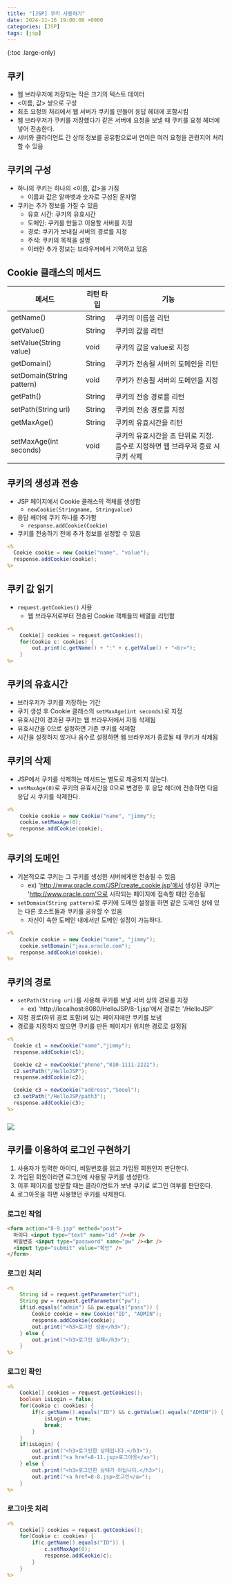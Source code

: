 ```yaml
---
title: "[JSP] 쿠키 사용하기"
date: 2024-11-16 19:00:00 +0900
categories: [JSP]
tags: [jsp]
---
```


{:toc .large-only}

## 쿠키

- 웹 브라우저에 저장되는 작은 크기의 텍스트 데이터
- <이름, 값> 쌍으로 구성
- 최초 요청의 처리에서 웹 서버가 쿠키를 만들어 응답 헤더에 포함시킴
- 웹 브라우저가 쿠키를 저장했다가 같은 서버에 요청을 보낼 때 쿠키를 요청 헤더에 넣어 전송한다.
- 서버와 클라이언트 간 상태 정보를 공유함으로써 연이은 여러 요청을 관련지어 처리할 수 있음

## 쿠키의 구성

- 하나의 쿠키는 하나의 <이름, 값>을 가짐
  - 이름과 값은 알파벳과 숫자로 구성된 문자열
- 쿠키는 추가 정보를 가질 수 있음
  - 유효 시간: 쿠키의 유효시간
  - 도메인: 쿠키를 만들고 이용할 서버를 지정
  - 경로: 쿠키가 보내질 서버의 경로를 지정
  - 주석: 쿠키의 목적을 설명
  - 이러한 추가 정보는 브라우저에서 기억하고 있음

## Cookie 클래스의 메서드

| 메서드                    | 리턴 타입 | 기능                                                                            |
| ------------------------- | --------- | ------------------------------------------------------------------------------- |
| getName()                 | String    | 쿠키의 이름을 리턴                                                              |
| getValue()                | String    | 쿠키의 값을 리턴                                                                |
| setValue(String value)    | void      | 쿠키의 값을 value로 지정                                                        |
| getDomain()               | String    | 쿠키가 전송될 서버의 도메인을 리턴                                              |
| setDomain(String pattern) | void      | 쿠키가 전송될 서버의 도메인을 지정                                              |
| getPath()                 | String    | 쿠키의 전송 경로를 리턴                                                         |
| setPath(String uri)       | String    | 쿠키의 전송 경로를 지정                                                         |
| getMaxAge()               | String    | 쿠키의 유효시간을 리턴                                                          |
| setMaxAge(int seconds)    | void      | 쿠키의 유효시간을 초 단위로 지정. 음수로 지정하면 웹 브라우저 종료 시 쿠키 삭제 |

## 쿠키의 생성과 전송

- JSP 페이지에서 Cookie 클래스의 객체를 생성함
  - `newCookie(Stringname, Stringvalue)`
- 응답 헤더에 쿠키 하나를 추가함
  - `response.addCookie(Cookie)`
- 쿠키를 전송하기 전에 추가 정보를 설정할 수 있음

```jsp
<%
  Cookie cookie = new Cookie("name", "value");
  response.addCookie(cookie);
%>
```

## 쿠키 값 읽기

- `request.getCookies()` 사용
  - 웹 브라우저로부터 전송된 Cookie 객체들의 배열을 리턴함

```jsp
<%
	Cookie[] cookies = request.getCookies();
	for(Cookie c: cookies) {
		out.print(c.getName() + ":" + c.getValue() + "<br>");
	}
%>
```

## 쿠키의 유효시간

- 브라우저가 쿠키를 저장하는 기간
- 쿠키 생성 후 Cookie 클래스의 `setMaxAge(int seconds)`로 지정
- 유효시간이 경과된 쿠키는 웹 브라우저에서 자동 삭제됨
- 유효시간을 0으로 설정하면 기존 쿠키를 삭제함
- 시간을 설정하지 않거나 음수로 설정하면 웹 브라우저가 종료될 때 쿠키가 삭제됨

## 쿠키의 삭제

- JSP에서 쿠키를 삭제하는 메서드는 별도로 제공되지 않는다.
- `setMaxAge(0)`로 쿠키의 유효시간을 0으로 변경한 후 응답 헤더에 전송하면 다음 응답 시 쿠키를 삭제한다.

```jsp
<%
	Cookie cookie = new Cookie("name", "jimmy");
	cookie.setMaxAge(0);
	response.addCookie(cookie);
%>
```

## 쿠키의 도메인

- 기본적으로 쿠키는 그 쿠키를 생성한 서버에게만 전송될 수 있음
  - ex) 'http://www.oracle.com/JSP/create_cookie.jsp'에서 생성된 쿠키는 'http://www.oracle.com'으로 시작되는 페이지에 접속할 때만 전송됨
- `setDomain(String pattern)`로 쿠키에 도메인 설정을 하면 같은 도메인 상에 있는 다른 호스트들과 쿠키를 공유할 수 있음
  - 자신이 속한 도메인 내에서만 도메인 설정이 가능하다.

```jsp
<%
	Cookie cookie = new Cookie("name", "jimmy");
	cookie.setDomain("java.oracle.com");
	response.addCookie(cookie);
%>
```

## 쿠키의 경로

- `setPath(String uri)`를 사용해 쿠키를 보낼 서버 상의 경로를 지정
  - ex) 'http://localhost:8080/HelloJSP/8-1.jsp'에서 경로는 '/HelloJSP'
- 지정 경로(하위 경로 포함)에 있는 페이지에만 쿠키를 보냄
- 경로를 지정하지 않으면 쿠키를 만든 페이지가 위치한 경로로 설정됨

```jsp
<%
  Cookie c1 = newCookie("name","jimmy");
  response.addCookie(c1);

  Cookie c2 = newCookie("phone","010-1111-2222");
  c2.setPath("/HelloJSP");
  response.addCookie(c2);

  Cookie c3 = newCookie("address","Seoul");
  c3.setPath("/HelloJSP/path3");
  response.addCookie(c3);
%>
```

<img src="../../assets/img/blog/2024-11-16-cookie_01.png" style="margin-top:10px;">

## 쿠키를 이용하여 로그인 구현하기

1. 사용자가 입력한 아이디, 비밀번호를 읽고 가입된 회원인지 판단한다.
1. 가입된 회원이라면 로그인에 사용될 쿠키를 생성한다.
1. 이후 페이지를 방문할 때는 클라이언트가 보낸 쿠키로 로그인 여부를 판단한다.
1. 로그아웃을 하면 사용했던 쿠키를 삭제한다.

### 로그인 작업

```html
<form action="8-9.jsp" method="post">
  아이디 <input type="text" name="id" /><br />
  비밀번호 <input type="password" name="pw" /><br />
  <input type="submit" value="확인" />
</form>
```

### 로그인 처리

```jsp
<%
	String id = request.getParameter("id");
	String pw = request.getParameter("pw");
	if(id.equals("admin") && pw.equals("pass")) {
		Cookie cookie = new Cookie("ID", "ADMIN");
		response.addCookie(cookie);
		out.print("<h3>로그인 성공</h3>");
	} else {
		out.print("<h3>로그인 실패</h3>");
	}
%>
```

### 로그인 확인

```jsp
<%
	Cookie[] cookies = request.getCookies();
	boolean isLogin = false;
	for(Cookie c: cookies) {
		if(c.getName().equals("ID") && c.getValue().equals("ADMIN")) {
			isLogin = true;
			break;
		}
	}
	if(isLogin) {
		out.print("<h3>로그인한 상태입니다.</h3>");
		out.print("<a href=8-11.jsp>로그아웃</a>");
	} else {
		out.print("<h3>로그인한 상태가 아닙니다.</h3>");
		out.print("<a href=8-8.jsp>로그인</a>");
	}
%>
```

### 로그아웃 처리

```jsp
<%
	Cookie[] cookies = request.getCookies();
	for(Cookie c: cookies) {
		if(c.getName().equals("ID")) {
			c.setMaxAge(0);
			response.addCookie(c);
		}
	}
%>
```

